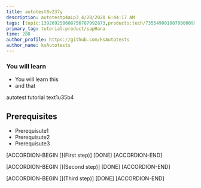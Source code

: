 ```yaml
---
title: autotest8v237y
description: autotestp4aLp3_4/28/2020 6:44:17 AM
tags: [topic:139269250608756787992873,products:tech/73554900100700000996,tutorial:experience/advanced]
primary_tag: tutorial:product/sapHana
time: 288
author_profile: https://github.com/ksAutotests
author_name: ksAutotests
---
```

### You will learn
- You will learn this
- and that

autotest tutorial text1u35b4

## Prerequisites
- Prerequisute1
- Prerequisute2
- Prerequisute3

[ACCORDION-BEGIN [](First step)]
[DONE]
[ACCORDION-END]

[ACCORDION-BEGIN [](Second step)]
[DONE]
[ACCORDION-END]

[ACCORDION-BEGIN [](Third step)]
[DONE]
[ACCORDION-END]

